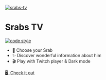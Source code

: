 [![srabs-tv][website-src]][website-href]

# Srabs TV

[![code style][standard-src]][standard-href]

- 🧐 Choose your Srab
- ✨ Discover wonderful information about him
- 🎬 Play with Twitch player & Dark mode

[🖥 &nbsp;Check it out][website-href]

<!-- Badges -->
[standard-src]: https://img.shields.io/badge/code_style-standard-brightgreen.svg?style=flat-square
[standard-href]: https://standardjs.com
[website-href]: https://srabs-tv.herokuapp.com
[website-src]: https://srabs-tv.herokuapp.com/preview.png
